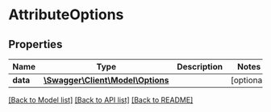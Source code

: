 # AttributeOptions

## Properties
Name | Type | Description | Notes
------------ | ------------- | ------------- | -------------
**data** | [**\Swagger\Client\Model\Options**](Options.md) |  | [optional] 

[[Back to Model list]](../README.md#documentation-for-models) [[Back to API list]](../README.md#documentation-for-api-endpoints) [[Back to README]](../README.md)



